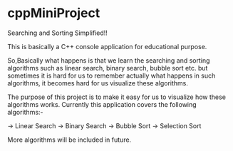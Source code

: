 # cppMiniProject
Searching and Sorting Simplified!!

This is basically a C++ console application for educational purpose.

So,Basically what happens is that we learn the searching and sorting algorithms such as linear search, binary search, bubble sort etc. but sometimes it is hard for us to 
remember actually what happens in such algorithms, it becomes hard for us visualize these algorithms.

The purpose of this project is to make it easy for us to visualize how these algorithms works.
Currently this application covers the following algorithms:-

-> Linear Search
-> Binary Search 
-> Bubble Sort
-> Selection Sort

More algorithms will be included in future.
